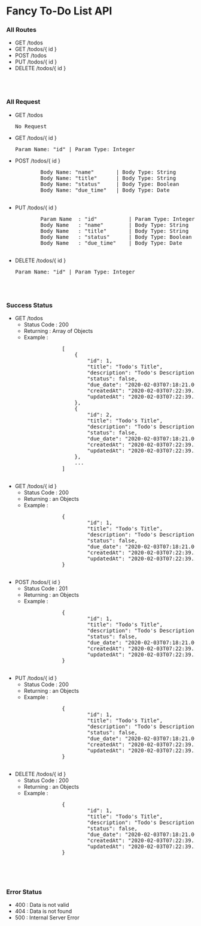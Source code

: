 <h1>Fancy To-Do List API</h1>

<h3>All Routes</h3>
<ul>
    <li>GET /todos</li>
    <li>GET /todos/{ id }</li>
    <li>POST /todos</li>
    <li>PUT /todos/{ id }</li>
    <li>DELETE /todos/{ id }</li>
</ul>

<br><br>
<h3>All Request</h3>
<ul>
    <li>GET /todos
    <pre>No Request</pre>
    </li>
    <li>GET /todos/{ id }
    <pre>Param Name: "id" | Param Type: Integer</pre>
    </li>
    <li>
    POST /todos/{ id }
    <pre>
        Body Name: "name"       | Body Type: String
        Body Name: "title"      | Body Type: String
        Body Name: "status"     | Body Type: Boolean
        Body Name: "due_time"   | Body Type: Date
    </pre>
    </li>
    <li>
    PUT /todos/{ id }
    <pre>
        Param Name  : "id"          | Param Type: Integer
        Body Name   : "name"        | Body Type: String
        Body Name   : "title"       | Body Type: String
        Body Name   : "status"      | Body Type: Boolean
        Body Name   : "due_time"    | Body Type: Date
    </pre>
    </li>
    <li>DELETE /todos/{ id }
    <pre>Param Name: "id" | Param Type: Integer</pre>
    </li>
</ul>

<br><br>
<h3>Success Status</h3>
<ul>
    <li>
    GET /todos
        <ul>
            <li>Status Code : 200</li>
            <li>Returning   : Array of Objects</li>
            <li>Example     : </li>
            <pre>
            [
                {
                    "id": 1,
                    "title": "Todo's Title",                 ==> type: String
                    "description": "Todo's Description",     ==> type: String
                    "status": false,                         ==> type: Boolean
                    "due_date": "2020-02-03T07:18:21.000Z",  ==> type: Date
                    "createdAt": "2020-02-03T07:22:39.255Z", ==> type: Date
                    "updatedAt": "2020-02-03T07:22:39.255Z"  ==> type: Date
                },
                {
                    "id": 2,
                    "title": "Todo's Title",                
                    "description": "Todo's Description",    
                    "status": false,                        
                    "due_date": "2020-02-03T07:18:21.000Z", 
                    "createdAt": "2020-02-03T07:22:39.255Z",
                    "updatedAt": "2020-02-03T07:22:39.255Z" 
                },
                ...
            ]
            </pre>
        </ul>
    </li>
    <li>
    GET /todos/{ id }
        <ul>
            <li>Status Code : 200</li>
            <li>Returning : an Objects</li>
            <li>Example : </li>
            <pre>
            {
                    "id": 1,
                    "title": "Todo's Title",                 ==> type: String
                    "description": "Todo's Description",     ==> type: String
                    "status": false,                         ==> type: Boolean
                    "due_date": "2020-02-03T07:18:21.000Z",  ==> type: Date
                    "createdAt": "2020-02-03T07:22:39.255Z", ==> type: Date
                    "updatedAt": "2020-02-03T07:22:39.255Z"  ==> type: Date
            }
            </pre>
        </ul>
    </li>
    <li>
    POST /todos/{ id }
        <ul>
            <li>Status Code : 201</li>
            <li>Returning   : an Objects</li>
            <li>Example     : </li>
            <pre>
            {
                    "id": 1,
                    "title": "Todo's Title",                 ==> type: String
                    "description": "Todo's Description",     ==> type: String
                    "status": false,                         ==> type: Boolean
                    "due_date": "2020-02-03T07:18:21.000Z",  ==> type: Date
                    "createdAt": "2020-02-03T07:22:39.255Z", ==> type: Date
                    "updatedAt": "2020-02-03T07:22:39.255Z"  ==> type: Date
            }
            </pre>
        </ul>
    </li>
    <li>
    PUT /todos/{ id }
        <ul>
            <li>Status Code : 200</li>
            <li>Returning   : an Objects</li>
            <li>Example     : </li>
            <pre>
            {
                    "id": 1,
                    "title": "Todo's Title",                 ==> type: String
                    "description": "Todo's Description",     ==> type: String
                    "status": false,                         ==> type: Boolean
                    "due_date": "2020-02-03T07:18:21.000Z",  ==> type: Date
                    "createdAt": "2020-02-03T07:22:39.255Z", ==> type: Date
                    "updatedAt": "2020-02-03T07:22:39.255Z"  ==> type: Date
            }
            </pre>
        </ul>
    </li>
    <li>
    DELETE /todos/{ id }
        <ul>
            <li>Status Code : 200</li>
            <li>Returning   : an Objects</li>
            <li>Example     : </li>
            <pre>
            {
                    "id": 1,
                    "title": "Todo's Title",                 ==> type: String
                    "description": "Todo's Description",     ==> type: String
                    "status": false,                         ==> type: Boolean
                    "due_date": "2020-02-03T07:18:21.000Z",  ==> type: Date
                    "createdAt": "2020-02-03T07:22:39.255Z", ==> type: Date
                    "updatedAt": "2020-02-03T07:22:39.255Z"  ==> type: Date
            }
            </pre>
        </ul>
    </li>
</ul>

<br><br>
<h3>Error Status</h3>
<ul>
    <li>400 : Data is not valid</li>
    <li>404 : Data is not found</li>
    <li>500 : Internal Server Error</li>
</ul>
